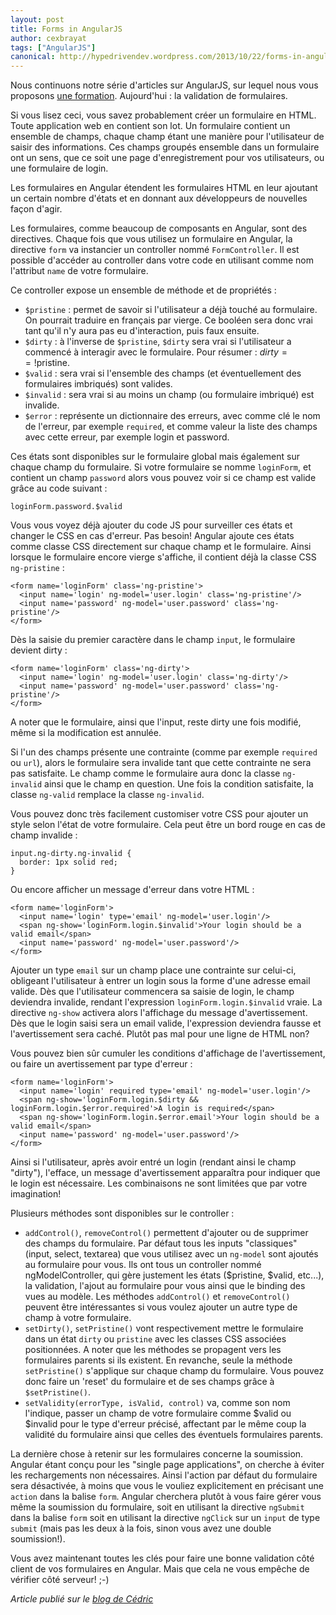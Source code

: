 ```yaml
---
layout: post
title: Forms in AngularJS
author: cexbrayat
tags: ["AngularJS"]
canonical: http://hypedrivendev.wordpress.com/2013/10/22/forms-in-angular
---
```


Nous continuons notre série d'articles sur AngularJS, sur lequel nous vous proposons [une formation](https://ninja-squad.fr/formations/formation-angular). Aujourd'hui&nbsp;: la validation de formulaires.

Si vous lisez ceci, vous savez probablement créer un formulaire en HTML. Toute application web en contient son lot. Un formulaire contient un ensemble de champs, chaque champ étant une manière pour l'utilisateur de saisir des informations. Ces champs groupés ensemble dans un formulaire ont un sens, que ce soit une page d'enregistrement pour vos utilisateurs, ou une formulaire de login.

Les formulaires en Angular étendent les formulaires HTML en leur ajoutant un certain nombre d'états et en donnant aux développeurs de nouvelles façon d'agir.

Les formulaires, comme beaucoup de composants en Angular, sont des directives. Chaque fois que vous utilisez un formulaire en Angular, la directive `form` va instancier un controller nommé `FormController`. Il est possible d'accéder au controller dans votre code en utilisant comme nom l'attribut `name` de votre formulaire.

Ce controller expose un ensemble de méthode et de propriétés :
- `$pristine` : permet de savoir si l'utilisateur a déjà touché au formulaire. On pourrait traduire en français par vierge. Ce booléen sera donc vrai tant qu'il n'y aura pas eu d'interaction, puis faux ensuite.
- `$dirty` : à l'inverse de `$pristine`, `$dirty` sera vrai si l'utilisateur a commencé à interagir avec le formulaire. Pour résumer : $dirty == !$pristine.
- `$valid` : sera vrai si l'ensemble des champs (et éventuellement des formulaires imbriqués) sont valides.
- `$invalid` : sera vrai si au moins un champ (ou formulaire imbriqué) est invalide.
- `$error` : représente un dictionnaire des erreurs, avec comme clé le nom de l'erreur, par exemple `required`, et comme valeur la liste des champs avec cette erreur, par exemple login et password.

Ces états sont disponibles sur le formulaire global mais également sur chaque champ du formulaire. Si votre formulaire se nomme `loginForm`, et contient un champ `password` alors vous pouvez voir si ce champ est valide grâce au code suivant :

    loginForm.password.$valid

Vous vous voyez déjà ajouter du code JS pour surveiller ces états et changer le CSS en cas d'erreur. Pas besoin! Angular ajoute ces états comme classe CSS directement sur chaque champ et le formulaire. Ainsi lorsque le formulaire encore vierge s'affiche, il contient déjà la classe CSS `ng-pristine` :

    <form name='loginForm' class='ng-pristine'>
      <input name='login' ng-model='user.login' class='ng-pristine'/>
      <input name='password' ng-model='user.password' class='ng-pristine'/>
    </form>

Dès la saisie du premier caractère dans le champ `input`, le formulaire devient dirty :

    <form name='loginForm' class='ng-dirty'>
      <input name='login' ng-model='user.login' class='ng-dirty'/>
      <input name='password' ng-model='user.password' class='ng-pristine'/>
    </form>

A noter que le formulaire, ainsi que l'input, reste dirty une fois modifié, même si la modification est annulée.

Si l'un des champs présente une contrainte (comme par exemple `required` ou `url`), alors le formulaire sera invalide tant que cette contrainte ne sera pas satisfaite. Le champ comme le formulaire aura donc la classe `ng-invalid` ainsi que le champ en question. Une fois la condition satisfaite, la classe `ng-valid` remplace la classe `ng-invalid`.

Vous pouvez donc très facilement customiser votre CSS pour ajouter un style selon l'état de votre formulaire. Cela peut être un bord rouge en cas de champ invalide :

    input.ng-dirty.ng-invalid {
      border: 1px solid red;
    }

Ou encore afficher un message d'erreur dans votre HTML :

    <form name='loginForm'>
      <input name='login' type='email' ng-model='user.login'/>
      <span ng-show='loginForm.login.$invalid'>Your login should be a valid email</span>
      <input name='password' ng-model='user.password'/>
    </form>

Ajouter un type `email` sur un champ place une contrainte sur celui-ci, obligeant l'utilisateur à entrer un login sous la forme d'une adresse email valide. Dès que l'utilisateur commencera sa saisie de login, le champ deviendra invalide, rendant l'expression `loginForm.login.$invalid` vraie. La directive `ng-show` activera alors l'affichage du message d'avertissement. Dès que le login saisi sera un email valide, l'expression deviendra fausse et l'avertissement sera caché. Plutôt pas mal pour une ligne de HTML non?

Vous pouvez bien sûr cumuler les conditions d'affichage de l'avertissement, ou faire un avertissement par type d'erreur :

    <form name='loginForm'>
      <input name='login' required type='email' ng-model='user.login'/>
      <span ng-show='loginForm.login.$dirty && loginForm.login.$error.required'>A login is required</span>
      <span ng-show='loginForm.login.$error.email'>Your login should be a valid email</span>
      <input name='password' ng-model='user.password'/>
    </form>

Ainsi si l'utilisateur, après avoir entré un login (rendant ainsi le champ "dirty"), l'efface, un message d'avertissement apparaîtra pour indiquer que le login est nécessaire. Les combinaisons ne sont limitées que par votre imagination!

Plusieurs méthodes sont disponibles sur le controller :
- `addControl()`, `removeControl()` permettent d'ajouter ou de supprimer des champs du formulaire. Par défaut tous les inputs "classiques" (input, select, textarea) que vous utilisez avec un `ng-model` sont ajoutés au formulaire pour vous. Ils ont tous un controller nommé ngModelController, qui gère justement les états ($pristine, $valid, etc...), la validation, l'ajout au formulaire pour vous ainsi que le binding des vues au modèle. Les méthodes `addControl()` et `removeControl()` peuvent être intéressantes si vous voulez ajouter un autre type de champ à votre formulaire.
- `setDirty()`, `setPristine()` vont respectivement mettre le formulaire dans un état `dirty` ou `pristine` avec les classes CSS associées positionnées. A noter que les méthodes se propagent vers les formulaires parents si ils existent. En revanche, seule la méthode `setPristine()` s'applique sur chaque champ du formulaire. Vous pouvez donc faire un 'reset' du formulaire et de ses champs grâce à `$setPristine()`.
- `setValidity(errorType, isValid, control)` va, comme son nom l'indique, passer un champ de votre formulaire comme $valid ou $invalid pour le type d'erreur précisé, affectant par le même coup la validité du formulaire ainsi que celles des éventuels formulaires parents.

La dernière chose à retenir sur les formulaires concerne la soumission. Angular étant conçu pour les "single page applications", on cherche à éviter les rechargements non nécessaires. Ainsi l'action par défaut du formulaire sera désactivée, à moins que vous le vouliez explicitement en précisant une `action` dans la balise `form`. Angular cherchera plutôt à vous faire gérer vous même la soumission du formulaire, soit en utilisant la directive `ngSubmit` dans la balise `form` soit en utilisant la directive `ngClick` sur un `input` de type `submit` (mais pas les deux à la fois, sinon vous avez une double soumission!).

Vous avez maintenant toutes les clés pour faire une bonne validation côté client de vos formulaires en Angular. Mais que cela ne vous empêche de vérifier côté serveur! ;-)

_Article publié sur le [blog de Cédric](http://hypedrivendev.wordpress.com/2013/10/22/forms-in-angular "Article original sur le blog de Cédric Exbrayat")_
